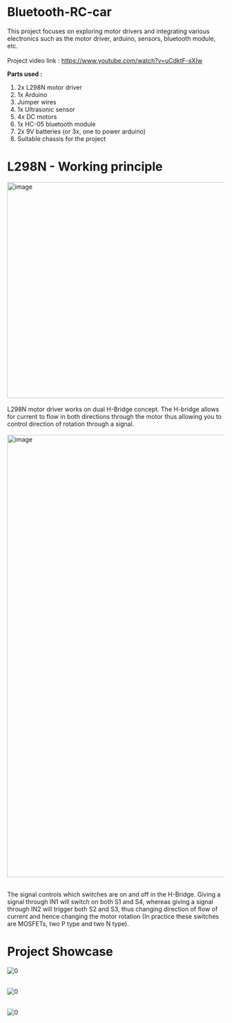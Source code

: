 # Bluetooth-RC-car
This project focuses on exploring motor drivers and integrating various electronics such as the motor driver, arduino, sensors, bluetooth module, etc.<br/><br/>
Project video link : https://www.youtube.com/watch?v=uCdktF-sXIw

**Parts used :** <br/>
1. 2x L298N motor driver
2. 1x Arduino
3. Jumper wires
4. 1x Ultrasonic sensor
5. 4x DC motors
6. 1x HC-05 bluetooth module
7. 2x 9V batteries (or 3x, one to power arduino)
8. Suitable chassis for the project

# L298N - Working principle 
<img width="750" height="500" alt="image" src="https://github.com/user-attachments/assets/43704595-77e1-411b-a9e3-f6df02c8e356" />
<br/><br/>
L298N motor driver works on dual H-Bridge concept. The H-bridge allows for current to flow in both directions through the motor thus allowing you to control direction of rotation through a signal.<br/><br/>
<img width="761" height="1024" alt="image" src="https://github.com/user-attachments/assets/9a9a7e60-98f2-4940-9b93-4be4d28acf8b" /><br/><br/>

The signal controls which switches are on and off in the H-Bridge. Giving a signal through IN1 will switch on both S1 and S4, whereas giving a signal through IN2 will trigger both S2 and S3, thus changing direction of flow of current and hence changing the motor rotation (In practice these switches are MOSFETs, two P type and two N type).

# Project Showcase 
![0](https://github.com/user-attachments/assets/05f28be9-fddc-40df-8195-fdaf5e03836f)<br/><br/>

![0](https://github.com/user-attachments/assets/1bcc30cf-64ef-49e0-aac4-d3839ea1f97c)<br/><br/>

![0](https://github.com/user-attachments/assets/18b98e93-b091-4e29-b0c2-45370b0a8f39)<br/><br/>

